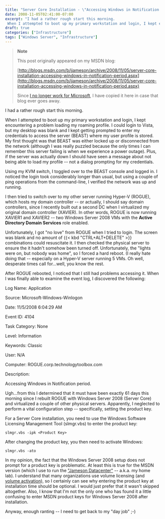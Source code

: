 ```yaml
---
title: "Server Core Installation - \"Accessing Windows in Notification period\""
date: 2008-11-05T02:41:00-07:00
excerpt: "I had a rather rough start this morning. 
 When I attempted to boot up my primary workstation and login, I kept encountering a problem loading my roaming profile. I could login to Vista, but my desktop was blank and I kept getting prompted to enter my..."
draft: true
categories: ["Infrastructure"]
tags: ["Windows Server", "Infrastructure"]
---
```


> **Note**
>
> This post originally appeared on my MSDN blog:
>
> [http://blogs.msdn.com/b/jjameson/archive/2008/11/05/server-core-installation-accessing-windows-in-notification-period.aspx](http://blogs.msdn.com/b/jjameson/archive/2008/11/05/server-core-installation-accessing-windows-in-notification-period.aspx)
>
> Since
> [I no longer work for Microsoft](/blog/jjameson/2011/09/02/last-day-with-microsoft), I have copied it here in case that blog
> ever goes away.

I had a rather rough start this morning.

When I attempted to boot up my primary workstation and login, I kept encountering  a problem loading my roaming profile. I could login to Vista, but my desktop was  blank and I kept getting prompted to enter my credentials to access the server (BEAST)  where my user profile is stored. My first thought was that BEAST was either locked  up or disconnected from the network (although I was really puzzled because the only  times I can remember this server failing is when we experience a power outage).  Plus, if the server was actually down I should have seen a message about not being  able to load my profile -- not a dialog prompting for my credentials.

Using my KVM switch, I toggled over to the BEAST console and logged in. I noticed  the login took considerably longer than usual, but using a couple of ping operations  from the command-line, I verified the network was up and running.

I then tried to switch over to my other server running Hyper-V (ROGUE), which  hosts my domain controller -- or actually, I should say domain controllers, since  I recently built out a second DC when I virtualized my original domain controller  (XAVIER). In other words, ROGUE is now running XAVIER1 and XAVIER2 -- two Windows  Server 2008 VMs with the **Active Directory Domain Services** role  enabled.

Unfortunately, I got "no love" from ROGUE when I tried to login. The screen was  blank and no amount of {{< kbd "CTRL+ALT+DELETE" >}} combinations could resuscitate  it. I then checked the physical server to ensure the it hadn't somehow been turned  off. Unfortunately, the "lights were on, but nobody was home", so I forced a hard  reboot. (I really hate doing that -- especially on a Hyper-V server running 5 VMs.  Oh well, desperate times call for...well, you know the rest.

After ROGUE rebooted, I noticed that I still had problems accessing it. When  I was finally able to examine the event log, I discovered the following:

Log Name: Application

Source: Microsoft-Windows-Winlogon

Date: 11/5/2008 6:04:29 AM

Event ID: 4104

Task Category: None

Level: Information

Keywords: Classic

User: N/A

Computer: ROGUE.corp.technologytoolbox.com

Description:

Accessing Windows in Notification period.

Ugh...from this I determined that it must have been exactly 61 days this morning  since I rebuilt ROGUE with Windows Server 2008 (Server Core) and virtualized a couple  of other physical servers. Apparently, I neglected to perform a vital configuration  step -- specifically, setting the product key.

For a Server Core installation, you need to use the Windows Software Licensing  Management Tool (slmgr.vbs) to enter the product key:

```
slmgr.vbs -ipk <Product Key>
```

After changing the product key, you then need to activate Windows:

```
slmgr.vbs -ato
```

In my opinion, the fact that the Windows Server 2008 setup does not prompt for  a product key is problematic. At least this is true for the MSDN version (which  I use to run the ["Jameson
Datacenter"](/blog/jjameson/2009/09/14/the-jameson-datacenter) -- a.k.a. my home lab). I understand that many organizations use  volume licensing (and [volume activation](http://technet.microsoft.com/en-us/library/cc303274.aspx)),  so I certainly can see why entering the product key at installation time should  be optional. I would just prefer that it wasn't skipped altogether. Also, I know  that I'm not the only one who has found it a little confusing to enter MSDN product  keys for Windows Server 2008 after installation.

Anyway, enough ranting -- I need to get back to my "day job" ;-)

